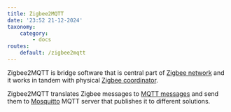 ```yaml
---
title: Zigbee2MQTT
date: '23:52 21-12-2024'
taxonomy:
    category:
        - docs
routes:
    default: /zigbee2mqtt
---
```


Zigbee2MQTT is bridge software that is central part of [Zigbee network](/zigbee-network) and it works in tandem with physical [Zigbee coordinator](/zigbee-coordinator).

Zigbee2MQTT translates Zigbee messages to [MQTT messages](/mqtt-messages) and send them to [Mosquitto](/mosquitto) MQTT server that publishes it to different solutions.